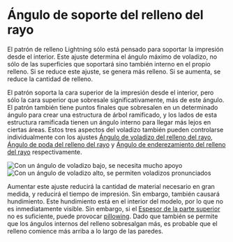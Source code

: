 Ángulo de soporte del relleno del rayo
====
El patrón de relleno Lightning sólo está pensado para soportar la impresión desde el interior. Este ajuste determina el ángulo máximo de voladizo, no sólo de las superficies que soportará sino también interno en el propio relleno. Si se reduce este ajuste, se genera más relleno. Si se aumenta, se reduce la cantidad de relleno.

El patrón soporta la cara superior de la impresión desde el interior, pero sólo la cara superior que sobresale significativamente, más de este ángulo. El patrón también tiene puntos finales que sobresalen en un determinado ángulo para crear una estructura de árbol ramificado, y los lados de esta estructura ramificada tienen un ángulo interno para llegar más lejos en ciertas áreas. Estos tres aspectos del voladizo también pueden controlarse individualmente con los ajustes [Ángulo de voladizo del relleno del rayo](lightning_infill_overhang_angle.md), [Ángulo de poda del relleno del rayo](lightning_infill_prune_angle.md) y [Ángulo de enderezamiento del relleno del rayo](lightning_infill_straightening_angle.md) respectivamente.

<!--screenshot {
"image_path": "lightning_infill_support_angle_30.png",
"models": [{"script": "half_sphere.scad"}],
"camera_position": [130, 87, 47],
"settings": {
    "infill_pattern": "lightning",
    "wall_line_count": 0,
    "top_layers": 0,
    "lightning_infill_support_angle": 30
},
"colours": 64
}-->
<!--screenshot {
"image_path": "lightning_infill_support_angle_60.png",
"models": [{"script": "half_sphere.scad"}],
"camera_position": [130, 87, 47],
"settings": {
    "infill_pattern": "lightning",
    "wall_line_count": 0,
    "top_layers": 0,
    "lightning_infill_support_angle": 60
},
"colours": 64
}-->
![Con un ángulo de voladizo bajo, se necesita mucho apoyo](../images/lightning_infill_support_angle_30.png)
![Con un ángulo de voladizo alto, se permiten voladizos pronunciados](../images/lightning_infill_support_angle_60.png)

Aumentar este ajuste reducirá la cantidad de material necesario en gran medida, y reducirá el tiempo de impresión. Sin embargo, también causará hundimiento. Este hundimiento está en el interior del modelo, por lo que no es inmediatamente visible. Sin embargo, si el [Espesor de la parte superior](../top_bottom/top_thickness.md) no es suficiente, puede provocar [pillowing](../troubleshooting/pillowing.md). Dado que también se permite que los ángulos internos del relleno sobresalgan más, es probable que el relleno comience más arriba a lo largo de las paredes.